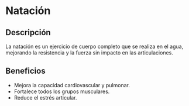 # Natación

## Descripción
La natación es un ejercicio de cuerpo completo que se realiza en el agua, mejorando la resistencia y la fuerza sin impacto en las articulaciones.

## Beneficios
- Mejora la capacidad cardiovascular y pulmonar.
- Fortalece todos los grupos musculares.
- Reduce el estrés articular.


